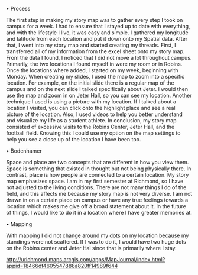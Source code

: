 •	Process

The first step in making my story map was to gather every step I took on campus for a week. I had to ensure that I stayed up to date with everything, and with the lifestyle I live, it was easy and simple. I gathered my longitude and latitude from each location and put it down onto my Spatial data. After that, I went into my story map and started creating my threads. First, I transferred all of my information from the excel sheet onto my story map. From the data I found, I noticed that I did not move a lot throughout campus. Primarily, the two locations I found myself in were my room or in Robins. Once the locations where added, I started on my week, beginning with Monday. When creating my slides, I used the map to zoom into a specific location. For example, on the initial slide there is a regular map of the campus and on the next slide I talked specifically about Jeter. I would then use the map and zoom in on Jeter Hall, so you can see my location. Another technique I used is using a picture with my location. If I talked about a location I visited, you can click onto the highlight place and see a real picture of the location. Also, I used videos to help you better understand and visualize my life as a student athlete. In conclusion, my story map consisted of excessive visits to the Robins Center, Jeter Hall, and the football field. Knowing this I could use my option on the map settings to help you see a close up of the location I have been too. 

•	Bodenhamer

Space and place are two concepts that are different in how you view them. Space is something that existed in thought but not being physically there. In contrast, place is how people are connected to a certain location. My story map emphasizes space. I am in my first semester at Richmond, so I have not adjusted to the living conditions. There are not many things I do of the field, and this affects me because my story map is not very diverse. I am not drawn in on a certain place on campus or have any true feelings towards a location which makes me give off a broad statement about it. In the future of things, I would like to do it in a location where I have greater memories at. 

•	Mapping 

With mapping I did not change around my dots on my location because my standings were not scattered. If I was to do it, I would have two huge dots on the Robins center and Jeter Hal since that is primarily where I stay.


http://urichmond.maps.arcgis.com/apps/MapJournal/index.html?appid=18466df4605547888a820ff14989f644
